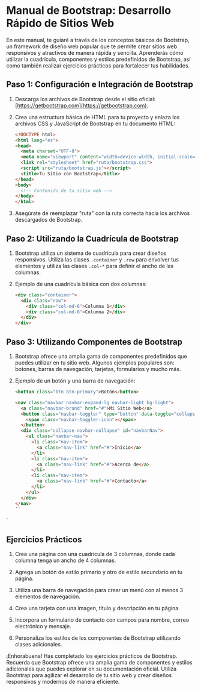 # Manual de Bootstrap: Desarrollo Rápido de Sitios Web

En este manual, te guiaré a través de los conceptos básicos de Bootstrap, un framework de diseño web popular que te permite crear sitios web responsivos y atractivos de manera rápida y sencilla. Aprenderás cómo utilizar la cuadrícula, componentes y estilos predefinidos de Bootstrap, así como también realizar ejercicios prácticos para fortalecer tus habilidades.

## Paso 1: Configuración e Integración de Bootstrap

1. Descarga los archivos de Bootstrap desde el sitio oficial: [https://getbootstrap.com](https://getbootstrap.com).
2. Crea una estructura básica de HTML para tu proyecto y enlaza los archivos CSS y JavaScript de Bootstrap en tu documento HTML:

   ```html
   <!DOCTYPE html>
   <html lang="es">
   <head>
     <meta charset="UTF-8">
     <meta name="viewport" content="width=device-width, initial-scale=1.0">
     <link rel="stylesheet" href="ruta/bootstrap.css">
     <script src="ruta/bootstrap.js"></script>
     <title>Tu Sitio con Bootstrap</title>
   </head>
   <body>
     <!-- Contenido de tu sitio web -->
   </body>
   </html>
   ```

3. Asegúrate de reemplazar "ruta" con la ruta correcta hacia los archivos descargados de Bootstrap.

## Paso 2: Utilizando la Cuadrícula de Bootstrap

1. Bootstrap utiliza un sistema de cuadrícula para crear diseños responsivos. Utiliza las clases `.container` y `.row` para envolver tus elementos y utiliza las clases `.col-*` para definir el ancho de las columnas.

2. Ejemplo de una cuadrícula básica con dos columnas:

   ```html
   <div class="container">
     <div class="row">
       <div class="col-md-6">Columna 1</div>
       <div class="col-md-6">Columna 2</div>
     </div>
   </div>
   ```

## Paso 3: Utilizando Componentes de Bootstrap

1. Bootstrap ofrece una amplia gama de componentes predefinidos que puedes utilizar en tu sitio web. Algunos ejemplos populares son: botones, barras de navegación, tarjetas, formularios y mucho más.

2. Ejemplo de un botón y una barra de navegación:

   ```html
   <button class="btn btn-primary">Botón</button>

   <nav class="navbar navbar-expand-lg navbar-light bg-light">
     <a class="navbar-brand" href="#">Mi Sitio Web</a>
     <button class="navbar-toggler" type="button" data-toggle="collapse" data-target="#navbarNav" aria-controls="navbarNav" aria-expanded="false" aria-label="Toggle navigation">
       <span class="navbar-toggler-icon"></span>
     </button>
     <div class="collapse navbar-collapse" id="navbarNav">
       <ul class="navbar-nav">
         <li class="nav-item">
           <a class="nav-link" href="#">Inicio</a>
         </li>
         <li class="nav-item">
           <a class="nav-link" href="#">Acerca de</a>
         </li>
         <li class="nav-item">
           <a class="nav-link" href="#">Contacto</a>
         </li>
       </ul>
     </div>
   </nav>
   ``

`

## Ejercicios Prácticos

1. Crea una página con una cuadrícula de 3 columnas, donde cada columna tenga un ancho de 4 columnas.

2. Agrega un botón de estilo primario y otro de estilo secundario en tu página.

3. Utiliza una barra de navegación para crear un menú con al menos 3 elementos de navegación.

4. Crea una tarjeta con una imagen, título y descripción en tu página.

5. Incorpora un formulario de contacto con campos para nombre, correo electrónico y mensaje.

6. Personaliza los estilos de los componentes de Bootstrap utilizando clases adicionales.

¡Enhorabuena! Has completado los ejercicios prácticos de Bootstrap. Recuerda que Bootstrap ofrece una amplia gama de componentes y estilos adicionales que puedes explorar en su documentación oficial. Utiliza Bootstrap para agilizar el desarrollo de tu sitio web y crear diseños responsivos y modernos de manera eficiente.
